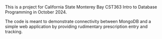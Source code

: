 This is a project for California State Monterey Bay CST363 Intro to Database Programming in October 2024.

The code is meant to demonstrate connectivity between MongoDB and a simple web application by providing rudimentary prescription entry and tracking.

